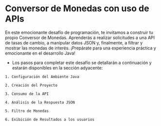 <h1>Conversor de Monedas con uso de APIs</h1>

En este emocionante desafío de programación, te invitamos a construir tu propio Conversor de Monedas. Aprenderás a realizar solicitudes a una API de tasas de cambio, a manipular datos JSON y, finalmente, a filtrar y mostrar las monedas de interés. ¡Prepárate para una experiencia práctica y emocionante en el desarrollo Java!

- Los pasos para completar este desafío se detallarán a continuación y estarán disponibles en la sección adyacente:

```1. Configuración del Ambiente Java```

```2. Creación del Proyecto```

```3. Consumo de la API```

```4. Análisis de la Respuesta JSON```

```5. Filtro de Monedas```

```6. Exibición de Resultados a los usuarios```
